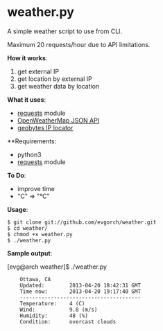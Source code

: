 weather.py
==========

A simple weather script to use from CLI.

Maximum 20 requests/hour due to API limitations.

**How it works**:

1. get external IP
2. get location by external IP
3. get weather data by location


**What it uses**:
* [requests](http://docs.python-requests.org/) module
* [OpenWeatherMap JSON API](http://openweathermap.org/wiki/API/JSON_API)
* [geobytes IP locator](http://www.geobytes.com/IpLocator.htm?GetLocation)

**Requirements:
* python3
* [requests](http://docs.python-requests.org/) module

**To Do**:
- improve time 
- "C" => "°C"

**Usage**:

	$ git clone git://github.com/evgorch/weather.git
	$ cd weather/
	$ chmod +x weather.py 
 	$ ./weather.py

**Sample output**:
	
[evg@arch weather]$ ./weather.py 

        Ottawa, CA
        Updated:        2013-04-20 18:42:31 GMT
        Time now:       2013-04-20 19:17:40 GMT
        ---------------------------------------
        Temperature:    4 (C)
        Wind:           9.8 (m/s)
        Humidity:       48 (%)
        Condition:      overcast clouds